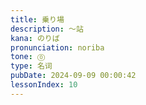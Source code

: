 ```yaml
---
title: 乗り場
description: ～站
kana: のりば
pronunciation: noriba
tone: ⓪
type: 名词
pubDate: 2024-09-09 00:00:42
lessonIndex: 10
---
```

